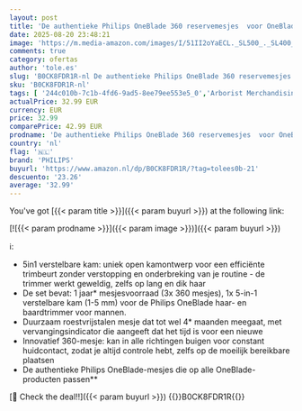 ```yaml
---
layout: post
title: 'De authentieke Philips OneBlade 360 reservemesjes  voor OneBlade elektrisch scheerapparaat en trimmer  met 5-in-1 verstelbare kam om te trimmen  randen te scheren  3 pak   model QP437/50 '
date: 2025-08-20 23:48:21
image: 'https://m.media-amazon.com/images/I/51II2oYaECL._SL500_._SL400_.jpg'
comments: true
category: ofertas
author: 'tole.es'
slug: 'B0CK8FDR1R-nl De authentieke Philips OneBlade 360 reservemesjes voor...'
sku: 'B0CK8FDR1R-nl'
tags: [ '244c010b-7c1b-4fd6-9ad5-8ee79ee553e5_0','Arborist Merchandising Root','Beauty','Beauty & persoonlijke verzorging','Elektrische scheerapparaten','Elektrische scheerapparaten heren','Elektrische scheerapparaten met scheerblad mannen','Persoonlijke Verzorgingsapparaten','Scheer- & ontharingsproducten','Scheren en ontharen','Self Service','Special Features Stores','philips','🇳🇱', ]
actualPrice: 32.99 EUR
currency: EUR
price: 32.99
comparePrice: 42.99 EUR
prodname: 'De authentieke Philips OneBlade 360 reservemesjes  voor OneBlade elektrisch scheerapparaat en trimmer  met 5-in-1 verstelbare kam om te trimmen  randen te scheren  3 pak   model QP437/50 '
country: 'nl'
flag: '🇳🇱'
brand: 'PHILIPS'
buyurl: 'https://www.amazon.nl/dp/B0CK8FDR1R/?tag=tolees0b-21'
descuento: '23.26'
average: '32.99'
---
```


You've got [{{< param title >}}]({{< param buyurl >}}) at the following link:

[![{{< param prodname >}}]({{< param image >}})]({{< param buyurl >}})

ℹ️:

- 5in1 verstelbare kam: uniek open kamontwerp voor een efficiënte trimbeurt zonder verstopping en onderbreking van je routine - de trimmer werkt geweldig, zelfs op lang en dik haar
- De set bevat: 1 jaar* mesjesvoorraad (3x 360 mesjes), 1x 5-in-1 verstelbare kam (1-5 mm) voor de Philips OneBlade haar- en baardtrimmer voor mannen.
- Duurzaam roestvrijstalen mesje dat tot wel 4* maanden meegaat, met vervangingsindicator die aangeeft dat het tijd is voor een nieuwe
- Innovatief 360-mesje: kan in alle richtingen buigen voor constant huidcontact, zodat je altijd controle hebt, zelfs op de moeilijk bereikbare plaatsen
- De authentieke Philips OneBlade-mesjes die op alle OneBlade-producten passen**

[🛒 Check the deal!!]({{< param buyurl >}})
{{<world>}}B0CK8FDR1R{{</world>}}
